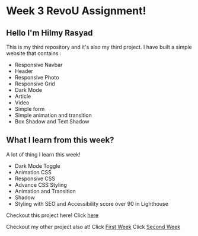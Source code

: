 # Week 3 RevoU Assignment! 

## Hello I'm Hilmy Rasyad
This is my third repository and it's also my third project. I have built a simple website that contains :
* Responsive Navbar 
* Header
* Responsive Photo
* Responsive Grid
* Dark Mode
* Article
* Video
* Simple form
* Simple animation and transition
* Box Shadow and Text Shadow

## What I learn from this week?
A lot of thing I learn this week!
* Dark Mode Toggle
* Animation CSS
* Responsive CSS
* Advance CSS Styling
* Animation and Transition
* Shadow
* Styling with SEO and Accessibility score over 90 in Lighthouse

Checkout this project here!
Click [here](https://hlmyrsyd2.netlify.app/)

Checkout my other project also at!
Click [First Week](https://hlmyrsyd.netlify.app/)
Click [Second Week](https://hlmyrsyd1.netlify.app/)
